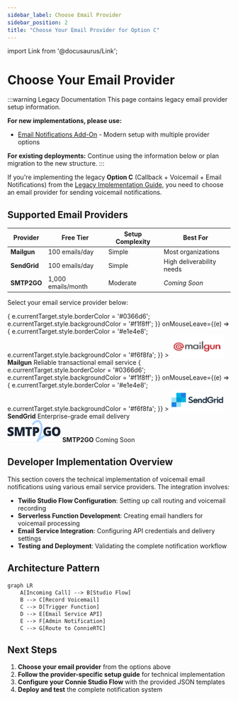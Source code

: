 ```yaml
---
sidebar_label: Choose Email Provider
sidebar_position: 2  
title: "Choose Your Email Provider for Option C"
---
```


import Link from '@docusaurus/Link';

# Choose Your Email Provider

:::warning Legacy Documentation
This page contains legacy email provider setup information. 

**For new implementations, please use:**
- [Email Notifications Add-On](/developers/building/feature-management/channels/voice/add-ons/email-notifications) - Modern setup with multiple provider options

**For existing deployments:** Continue using the information below or plan migration to the new structure.
:::

If you're implementing the legacy **Option C** (Callback + Voicemail + Email Notifications) from the [Legacy Implementation Guide](/developers/building/feature-management/channels/voice/voicemail-implementation-guide), you need to choose an email provider for sending voicemail notifications.

## Supported Email Providers

| Provider | Free Tier | Setup Complexity | Best For |
|----------|-----------|------------------|----------|
| **Mailgun** | 100 emails/day | Simple | Most organizations |
| **SendGrid** | 100 emails/day | Simple | High deliverability needs |
| **SMTP2GO** | 1,000 emails/month | Moderate | *Coming Soon* |

Select your email service provider below:

<div style={{
  display: 'flex',
  flexWrap: 'wrap',
  gap: '20px',
  justifyContent: 'center',
  margin: '40px 0'
}}>
  <Link
    to="/developers/building/feature-management/channels/voice/voicemail/email-providers/mailgun-setup"
    style={{
      textDecoration: 'none',
      color: 'inherit',
      display: 'flex',
      flexDirection: 'column',
      alignItems: 'center',
      padding: '20px',
      border: '2px solid #e1e4e8',
      borderRadius: '8px',
      backgroundColor: '#f6f8fa',
      transition: 'all 0.3s ease',
      minWidth: '200px',
      maxWidth: '250px'
    }}
    onMouseEnter={(e) => {
      e.currentTarget.style.borderColor = '#0366d6';
      e.currentTarget.style.backgroundColor = '#f1f8ff';
    }}
    onMouseLeave={(e) => {
      e.currentTarget.style.borderColor = '#e1e4e8';
      e.currentTarget.style.backgroundColor = '#f6f8fa';
    }}
  >
    <img 
      src="/img/providers/mailgun-logo.png" 
      alt="Mailgun" 
      style={{
        height: '60px',
        width: 'auto',
        marginBottom: '15px'
      }}
    />
    <strong style={{ fontSize: '16px', marginBottom: '8px' }}>Mailgun</strong>
    <span style={{ fontSize: '14px', color: '#666', textAlign: 'center' }}>
      Reliable transactional email service
    </span>
  </Link>

  <Link
    to="/developers/building/feature-management/channels/voice/voicemail/email-providers/sendgrid-setup"
    style={{
      textDecoration: 'none',
      color: 'inherit',
      display: 'flex',
      flexDirection: 'column',
      alignItems: 'center',
      padding: '20px',
      border: '2px solid #e1e4e8',
      borderRadius: '8px',
      backgroundColor: '#f6f8fa',
      transition: 'all 0.3s ease',
      minWidth: '200px',
      maxWidth: '250px'
    }}
    onMouseEnter={(e) => {
      e.currentTarget.style.borderColor = '#0366d6';
      e.currentTarget.style.backgroundColor = '#f1f8ff';
    }}
    onMouseLeave={(e) => {
      e.currentTarget.style.borderColor = '#e1e4e8';
      e.currentTarget.style.backgroundColor = '#f6f8fa';
    }}
  >
    <img 
      src="/img/providers/sendgrid-logo.png" 
      alt="SendGrid" 
      style={{
        height: '60px',
        width: 'auto',
        marginBottom: '15px'
      }}
    />
    <strong style={{ fontSize: '16px', marginBottom: '8px' }}>SendGrid</strong>
    <span style={{ fontSize: '14px', color: '#666', textAlign: 'center' }}>
      Enterprise-grade email delivery
    </span>
  </Link>

  <div style={{
    display: 'flex',
    flexDirection: 'column',
    alignItems: 'center',
    padding: '20px',
    border: '2px dashed #d1d5da',
    borderRadius: '8px',
    backgroundColor: '#fafbfc',
    minWidth: '200px',
    maxWidth: '250px',
    opacity: '0.6'
  }}>
    <img 
      src="/img/providers/smtp2go-logo.png" 
      alt="SMTP2GO" 
      style={{
        height: '60px',
        width: 'auto',
        marginBottom: '15px'
      }}
    />
    <strong style={{ fontSize: '16px', marginBottom: '8px' }}>SMTP2GO</strong>
    <span style={{ fontSize: '14px', color: '#666', textAlign: 'center' }}>
      Coming Soon
    </span>
  </div>
</div>

## Developer Implementation Overview

This section covers the technical implementation of voicemail email notifications using various email service providers. The integration involves:

- **Twilio Studio Flow Configuration**: Setting up call routing and voicemail recording
- **Serverless Function Development**: Creating email handlers for voicemail processing  
- **Email Service Integration**: Configuring API credentials and delivery settings
- **Testing and Deployment**: Validating the complete notification workflow

## Architecture Pattern

```mermaid
graph LR
    A[Incoming Call] --> B[Studio Flow]
    B --> C[Record Voicemail] 
    C --> D[Trigger Function]
    D --> E[Email Service API]
    E --> F[Admin Notification]
    C --> G[Route to ConnieRTC]
```

## Next Steps

1. **Choose your email provider** from the options above
2. **Follow the provider-specific setup guide** for technical implementation
3. **Configure your Connie Studio Flow** with the provided JSON templates
4. **Deploy and test** the complete notification system